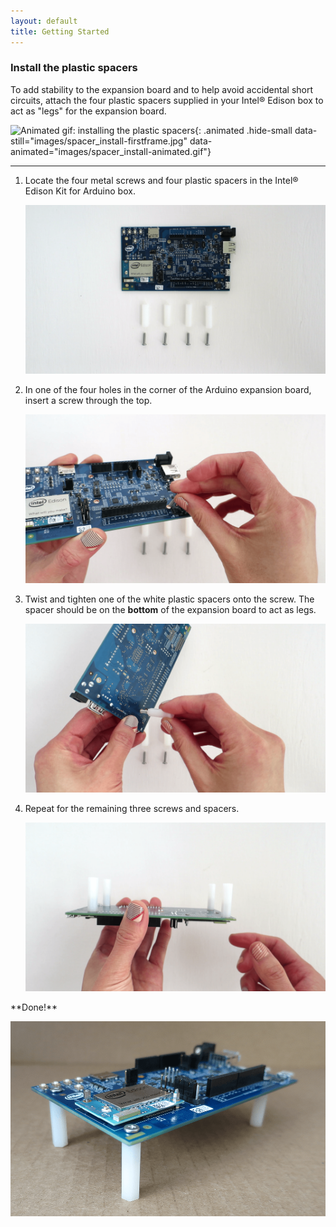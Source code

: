 ```yaml
---
layout: default
title: Getting Started
---
```


### Install the plastic spacers

To add stability to the expansion board and to help avoid accidental short circuits, attach the four plastic spacers supplied in your Intel® Edison box to act as "legs" for the expansion board.

![Animated gif: installing the plastic spacers](){: .animated .hide-small data-still="images/spacer_install-firstframe.jpg" data-animated="images/spacer_install-animated.gif"}

---

1. Locate the four metal screws and four plastic spacers in the Intel® Edison Kit for Arduino box.

    ![Arduino expansion board, plastic spacers, and screws laid out on table](images/spacer_install-overview.png)

2. In one of the four holes in the corner of the Arduino expansion board, insert a screw through the top.

    ![Screw inserted into expansion board](images/spacer_install-insert_screw.png)

3. Twist and tighten one of the white plastic spacers onto the screw. The spacer should be on the **bottom** of the expansion board to act as legs.

    ![Tightening a spacer onto the screw](images/spacer_install-tighten_spacer.png)

4. Repeat for the remaining three screws and spacers.

    ![All spacers installed](images/spacer_install-all_spacers.png)

<div class="callout done" markdown="1">
**Done!**

![Side view of Intel® Edison with plastic spacers installed](images/spacer_install-side_view.png)
</div>
